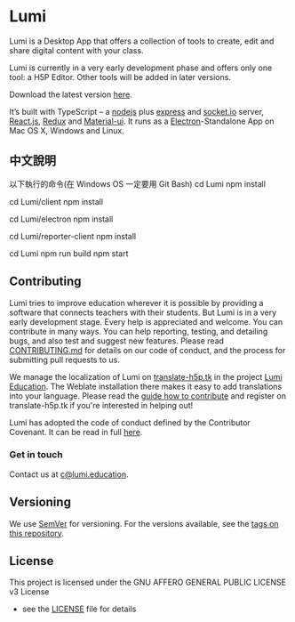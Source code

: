 # Lumi

Lumi is a Desktop App that offers a collection of tools to create, edit and
share digital content with your class.

Lumi is currently in a very early development phase and offers only one tool: a
H5P Editor. Other tools will be added in later versions.

Download the latest version
[here](https://github.com/Lumieducation/Lumi/releases/latest).

It’s built with TypeScript – a [nodejs](https://nodejs.org/) plus
[express](https://expressjs.com/) and [socket.io](http://socket.io) server,
[React.js](https://reactjs.org/), [Redux](https://redux.js.org/) and
[Material-ui](https://www.material-ui.com). It runs as a
[Electron](https://electronjs.org)-Standalone App on Mac OS X, Windows and
Linux.

## 中文說明

以下執行的命令(在 Windows OS 一定要用 Git Bash)
cd Lumi
npm install

cd Lumi/client
npm install

cd Lumi/electron
npm install

cd Lumi/reporter-client
npm install

cd Lumi
npm run build
npm start



## Contributing

Lumi tries to improve education wherever it is possible by providing a software
that connects teachers with their students. But Lumi is in a very early
development stage. Every help is appreciated and welcome. You can contribute in
many ways. You can help reporting, testing, and detailing bugs, and also test
and suggest new features. Please read
[CONTRIBUTING.md](./.github/CONTRIBUTING.md) for details on our code of conduct,
and the process for submitting pull requests to us.

We manage the localization of Lumi on
[translate-h5p.tk](https://translate-h5p.tk/) in the project [Lumi
Education](https://translate-h5p.tk/weblate/projects/lumi-education/). The
Weblate installation there makes it easy to add translations into your language.
Please read the [guide how to
contribute](https://translate-h5p.tk/contributing/) and register on
translate-h5p.tk if you're interested in helping out! 

Lumi has adopted the code of conduct defined by the Contributor Covenant. It can
be read in full [here](./CODE-OF-CONDUCT.md).

### Get in touch

Contact us at [c@lumi.education](mailto:c@lumi.education).

## Versioning

We use [SemVer](http://semver.org/) for versioning. For the versions available,
see the [tags on this repository](https://github.com/Lumieducation/Lumi/tags).

## License

This project is licensed under the GNU AFFERO GENERAL PUBLIC LICENSE v3 License
- see the [LICENSE](LICENSE) file for details